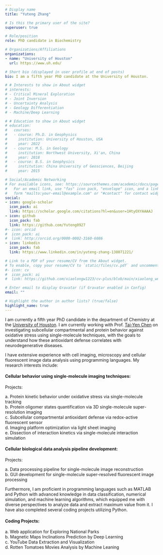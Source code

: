 ```yaml
---
# Display name
title: "Yuteng Zhang"

# Is this the primary user of the site?
superuser: true

# Role/position
role: PhD candidate in Biochemistry

# Organizations/Affiliations
organizations:
- name: "University of Houston"
  url: https://www.uh.edu/

# Short bio (displayed in user profile at end of posts)
bio: I am a fifth year PhD candidate at the University of Houston.

# # Interests to show in About widget
# interests:
# - Critical Mineral Exploration
# - Joint Inversion
# - Uncertainty Analysis
# - Geology Differentiation
# - Machine/Deep Learning

# # Education to show in About widget
# education:
#   courses:
#   - course: Ph.D. in Geophysics
#     institution: University of Houston, USA
#     year: 2022
#   - course: M.S. in Geology
#     institution: Northwest University, Xi'an, China
#     year: 2018
#   - course: B.S. in Geophysics
#     institution: China University of Geosciences, Beijing
#     year: 2015

# Social/Academic Networking
# For available icons, see: https://sourcethemes.com/academic/docs/page-builder/#icons
#   For an email link, use "fas" icon pack, "envelope" icon, and a link in the
#   form "mailto:your-email@example.com" or "#contact" for contact widget.
social:
- icon: google-scholar
  icon_pack: ai
  link: https://scholar.google.com/citations?hl=en&user=1HtyOXYAAAAJ
- icon: github
  icon_pack: fab
  link: https://github.com/Yuteng0927
#- icon: orcid
#  icon_pack: ai
#  link: http://orcid.org/0000-0002-3160-6086
- icon: linkedin
  icon_pack: fab
  link: https://www.linkedin.com/in/yuteng-zhang-138071221/

# Link to a PDF of your resume/CV from the About widget.
# To enable, copy your resume/CV to `static/files/cv.pdf` and uncomment the lines below.
#- icon: cv
#  icon_pack: ai
#  link: https://github.com/xiaolongw1223/cv-plus/blob/main/xiaolong_wei_cv_english.pdf

# Enter email to display Gravatar (if Gravatar enabled in Config)
email: ""

# Highlight the author in author lists? (true/false)
highlight_name: true
---
```


I am currently a fifth year PhD candidate in the department of Chemistry at the [University of Houston](https://www.uh.edu/). I am currently working with Prof. [Tai-Yen Chen](http://chen.chem.uh.edu/) on investigating subcellular compartmental and protein behavior against oxidative stress using single-molecule techniques, with the goals to understand how these antioxidant defense correlates with neurodegenerative diseases. 

I have extensive experience with cell imaging, microscopy and cellular fluorescent image data analysis using programming languages. My research interests include:
<!-- <br> -->
#### Cellular behavior using single-molecule imaging techniques:
Projects:

a. Protein kinetic behavior under oxidative stress via single-molecule tracking\
b. Protein oligomer states quantification via 3D single-molecule super-resolution imaging\
c. Subcellular compartmental antioxidant defense via redox-active fluorescent sensor\
d. Imaging platform optimization via light sheet imaging\
e. Dissection of interaction kinetics via single-molecule interaction simulation  

#### Cellular biological data analysis pipeline development:
Projects:

a. Data processing pipeline for single-molecule image reconstruction\
b. GUI development for single-molecule super-resolved fluorescent image processing


Furthermore, I am proficient in programming languages such as MATLAB and Python with advanced knowledge in data classification, numerical simulation, and machine learning algorithms, which equipped me with diverse perspectives to analyze data and extract maximum value from it. I have also completed several coding projects utilizing Python.

#### Coding Projects:

a. Web application for Exploring National Parks\
b. Magnetic Maps Inclinations Prediction by Deep Learning\
c. YouTube Data Extraction and Visualization\
d. Rotten Tomatoes Movies Analysis by Machine Leaning


